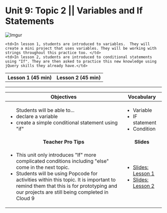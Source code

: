 # Unit 9: Topic 2 || Variables and If Statements
 ![Imgur](http://i.imgur.com/6cwaNWa.jpg)
 
<table>
<tr>
	<th>Lesson 1 (45 min)</th>
	<th>Lesson 2 (45 min)</th>
</tr>
<tr>

	<td>In lesson 1, students are introduced to variables.  They will create a mini project that uses variables. They will be working with strings throughout this practice too. </td>
	<td>In lesson 2, students are introduced to conditional statements using "If". They are then asked to practice this new knowledge using jQuery skills they already have.</td>
</tr>
</table>

***


| Objectives | Vocabulary |
|-------|-------|
| <ul>Students will be able to...<li>declare a variable</li> <li> create a simple conditional statement using "if"</li>  </ul>  | <ul>   <li>Variable</li> <li>IF statement</li> <li>Condition</li></ul> | 
| <center> **Teacher Pro Tips** </center> |<center> **Slides** </center> |
|<ul><li>This unit only introduces "If" more complicated conditions including "else" come in the next topic.</li> <li>Students will be using Popcode for activities within this topic. It is important to remind them that this is for prototyping and our projects are still being completed in Cloud 9</li></ul>| <ul><li><a href = "https://docs.google.com/presentation/d/1lNSWilos9yjpj3dOUpr3Uhqk1y1X2e-gUIYRgdSQXwE/edit#slide=id.g14ecb9111c_1_0">Slides: Lesson 1</a></li> <li> <a href = "https://docs.google.com/presentation/d/1lNSWilos9yjpj3dOUpr3Uhqk1y1X2e-gUIYRgdSQXwE/edit#slide=id.g1bbfb55227_3_65" target="_blank">Slides: Lesson 2</a></li></ul> | 






